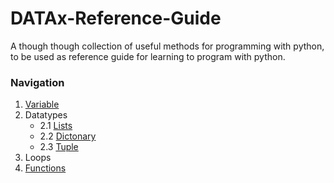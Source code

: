 # DATAx-Reference-Guide
A though though collection of useful methods for programming with python, to be used as reference guide for learning to program with python. 

### Navigation
1. [Variable](https://github.com/DATAx2020/DATAx-Reference-Guide/blob/master/variables_en.ipynb)
2. Datatypes
    * 2.1 [Lists](https://github.com/DATAx2020/DATAx-Reference-Guide/blob/master/lists_eng.ipynb)
    * 2.2 [Dictonary](https://github.com/DATAx2020/DATAx-Reference-Guide/blob/master/dictonary_eng.ipynb)
    * 2.3 [Tuple](https://github.com/DATAx2020/DATAx-Reference-Guide/blob/master/tuples_eng.ipynb)
3. Loops
4. [Functions](https://github.com/DATAx2020/DATAx-Reference-Guide/blob/master/functions_eng.ipynb)
